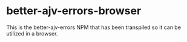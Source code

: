 # better-ajv-errors-browser
This is the better-ajv-errors NPM that has been transpiled so it can be utilized in a browser.
